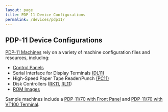 ```yaml
---
layout: page
title: PDP-11 Device Configurations
permalink: /devices/pdp11/
---
```


PDP-11 Device Configurations
----------------------------

[PDP-11 Machines](/devices/pdp11/machine/) rely on a variety of machine configuration files and resources, including:
 
* [Control Panels](panel/)
* Serial Interface for Display Terminals [(DL11)](dl11/)
* High-Speed Paper Tape Reader/Punch [(PC11)](pc11/)
* Disk Controllers ([RK11](rk11/), [RL11](rl11/))
* [ROM Images](rom/)

Sample machines include a
[PDP-11/70 with Front Panel](/devices/pdp11/machine/1170/panel/) and [PDP-11/70 with VT100 Terminal](/devices/pdp11/machine/1170/vt100/).
